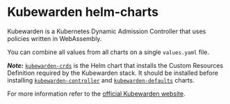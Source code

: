 # Kubewarden helm-charts

Kubewarden is a Kubernetes Dynamic Admission Controller that uses policies written
in WebAssembly.

You can combine all values from all charts on a single `values.yaml` file.

_**Note:**_ [`kubewarden-crds`](./kubewarden-crds) is the Helm chart that installs the Custom Resources Definition required by the Kubewarden stack. It should be installed before installing [`kubewarden-controller`](./kubewarden-controller) and [`kubewarden-defaults`](./kubewarden-defaults) charts.

For more information refer to the [official Kubewarden website](https://kubewarden.io/).
